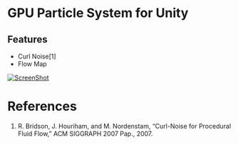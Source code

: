 GPU Particle System for Unity
==============
## Features
* Curl Noise[1]
* Flow Map

[![ScreenShot](Html/Img/Screenshot01.png)](https://vimeo.com/111343601)

# References
1. R. Bridson, J. Houriham, and M. Nordenstam, “Curl-Noise for Procedural Fluid Flow,” ACM SIGGRAPH 2007 Pap., 2007.
